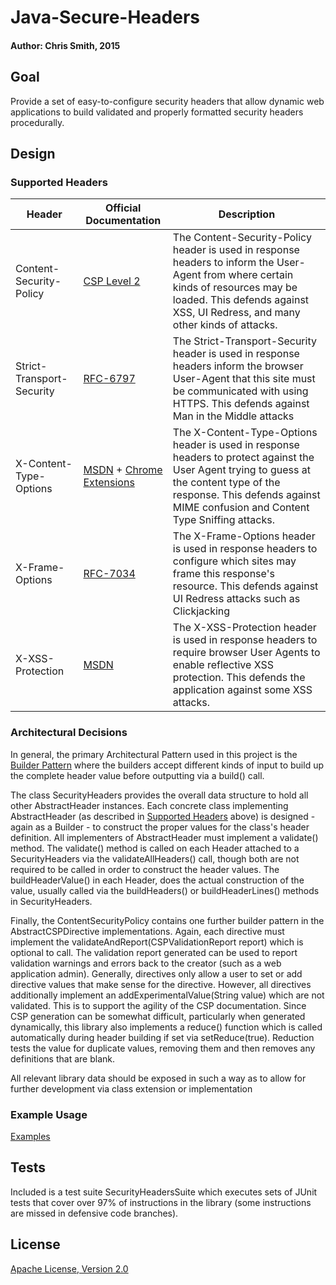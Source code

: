 # Java-Secure-Headers
#### Author: Chris Smith, 2015

## Goal
Provide a set of easy-to-configure security headers that allow dynamic web applications to build validated and properly formatted security headers procedurally.

## Design
### Supported Headers     

Header                    | Official Documentation     | Description
------------------------- | -------------------------- | --------------
Content-Security-Policy   | [CSP Level 2](http://www.w3.org/TR/CSP2/) | The Content-Security-Policy header is used in response headers to inform the User-Agent from where certain kinds of resources may be loaded. This defends against XSS, UI Redress, and many other kinds of attacks.
Strict-Transport-Security | [RFC-6797](https://tools.ietf.org/html/rfc6797) | The Strict-Transport-Security header is used in response headers inform the browser User-Agent that this site must be communicated with using HTTPS. This defends against Man in the Middle attacks
X-Content-Type-Options    | [MSDN](https://blogs.msdn.microsoft.com/ie/2008/09/02/ie8-security-part-vi-beta-2-update/) + [Chrome Extensions](https://developer.chrome.com/extensions/hosting) | The X-Content-Type-Options header is used in response headers to protect against the User Agent trying to guess at the content type of the response. This defends against MIME confusion and Content Type Sniffing attacks. 
X-Frame-Options           | [RFC-7034](https://tools.ietf.org/html/rfc7034) | The X-Frame-Options header is used in response headers to configure which sites may frame this response's resource. This defends against UI Redress attacks such as Clickjacking
X-XSS-Protection          | [MSDN](https://blogs.msdn.microsoft.com/ie/2008/07/02/ie8-security-part-iv-the-xss-filter/) | The X-XSS-Protection header is used in response headers to require browser User Agents to enable reflective XSS protection. This defends the application against some XSS attacks.

### Architectural Decisions

In general, the primary Architectural Pattern used in this project is the [Builder Pattern](https://en.wikipedia.org/wiki/Builder_pattern) where the builders accept different kinds of input to build up the complete header value before outputting via a build() call.

The class SecurityHeaders provides the overall data structure to hold all other AbstractHeader instances. Each concrete class implementing AbstractHeader (as described in [Supported Headers](#Supported-Headers) above) is designed - again as a Builder - to construct the proper values for the class's header definition. All implementers of AbstractHeader must implement a validate() method. The validate() method is called on each Header attached to a SecurityHeaders via the validateAllHeaders() call, though both are not required to be called in order to construct the header values. The buildHeaderValue() in each Header, does the actual construction of the value, usually called via the buildHeaders() or buildHeaderLines() methods in SecurityHeaders.

Finally, the ContentSecurityPolicy contains one further builder pattern in the AbstractCSPDirective implementations. Again, each directive must implement the validateAndReport(CSPValidationReport report) which is optional to call. The validation report generated can be used to report validation warnings and errors back to the creator (such as a web application admin). Generally, directives only allow a user to set or add directive values that make sense for the directive. However, all directives additionally implement an addExperimentalValue(String value) which are not validated. This is to support the agility of the CSP documentation. Since CSP generation can be somewhat difficult, particularly when generated dynamically, this library also implements a reduce() function which is called automatically during header building if set via setReduce(true). Reduction tests the value for duplicate values, removing them and then removes any definitions that are blank. 

All relevant library data should be exposed in such a way as to allow for further development via class extension or implementation

### Example Usage
[Examples](./EXAMPLES.md)

## Tests
Included is a test suite SecurityHeadersSuite which executes sets of JUnit tests that cover over 97% of instructions in the library (some instructions are missed in defensive code branches).

## License
[Apache License, Version 2.0](http://www.apache.org/licenses/LICENSE-2.0.txt)
